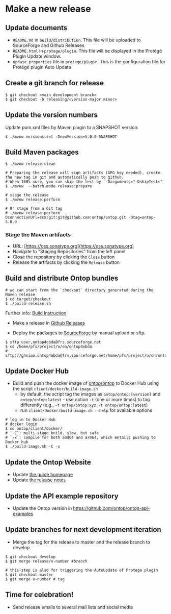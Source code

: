# Make a new release

## Update documents

- `README.md` in `build/distribution`. This file will be uploaded to SourceForge and Github Releases
- `README.html` in `protege/plugin`. This file will be displayed in the Protégé Plugin Update window.
- `update.properties` file in `protege/plugin`. This is the configuration file for Protégé plugin Auto Update

## Create a git branch for release

```console
$ git checkout <main development branch>
$ git checkout -b releasing/<version-major.minor>
```

## Update the version numbers

Update pom.xml files by Maven plugin to a SNAPSHOT version:

```console
$ ./mvnw versions:set -DnewVersion=5.0.0-SNAPSHOT
```

## Build Maven packages

```console
$ ./mvnw release:clean

# Preparing the release will sign artifacts (GPG key needed), create the new tag in git and automatically push to github.
# When 100% sure, you can skip the test by `-Darguments="-DskipTests"`
$ ./mvnw  --batch-mode release:prepare

# stage the release
$ ./mvnw release:perform

# Or stage from a Git tag
# ./mvnw release:perform  -DconnectionUrl=scm:git:git@github.com:ontop/ontop.git -Dtag=ontop-5.0.0
```

### Stage the Maven artifacts

- URL: [https://oss.sonatype.org](https://oss.sonatype.org)
- Navigate to "Staging Repositories" from the left panel
- Close the repository by clicking the `Close` button
- Release the artifacts by clicking the `Release` button

## Build and distribute Ontop bundles

```console
# we can start from the `checkout` directory generated during the Maven release
$ cd target/checkout
$ ./build-release.sh
```

Further info: [Build Instruction](/dev/build)

- Make a release in [Github Releases](https://github.com/ontop/ontop/releases)

- Deploy the packages to [SourceForge](https://sourceforge.net/projects/ontop4obda/files/) by manual upload or sftp.

```console
$ sftp user,ontop4obda@frs.sourceforge.net
$ cd /home/pfs/project/o/on/ontop4obda
# sftp://ghxiao,ontop4obda@frs.sourceforge.net/home/pfs/project/o/on/ontop4obda
```

## Update Docker Hub

- Build and push the docker image of [ontop/ontop](https://hub.docker.com/repository/docker/ontop/ontop) to Docker Hub using the script `client/docker/build-image.sh`
  - by default, the script tag the images as `ontop/ontop:[version]` and `ontop/ontop:latest` - use option `-t` (one or more times) to tag differently (e.g., `-t ontop/ontop:xyz -t ontop/ontop:latest`)
  - run `client/docker/build-image.sh --help` for available options

```console
# log in to Docker Hub
# docker login
$ cd ontop/client/docker/
# `-C`: multi-stage build. slow, but safe
# `-x`: compile for both amd64 and arm64, which entails pushing to Docker hub
$ ./build-image.sh -C -x
```

## Update the Ontop Website

- Update [the guide homepage](/guide)
- Update [the release notes](/guide/releases)

## Update the API example repository

- Update the Ontop version in <https://github.com/ontop/ontop-api-examples>

## Update branches for next development iteration

- Merge the tag for the release to master and the release branch to develop

```console
$ git checkout develop
$ git merge release/v-number #branch

# this step is also for triggering the AutoUpdate of Protege plugin
$ git checkout master
$ git merge v-number # tag
```

## Time for celebration!

- Send release emails to several mail lists and social media
